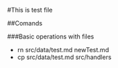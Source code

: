 #This is test file

##Comands

###Basic operations with files
- rn src/data/test.md newTest.md
- cp src/data/test.md src/handlers